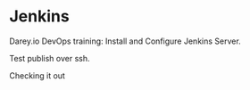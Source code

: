 # Jenkins
Darey.io DevOps training: Install and Configure Jenkins Server.

Test publish over ssh.

Checking it out
